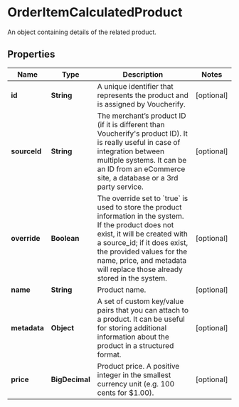 

# OrderItemCalculatedProduct

An object containing details of the related product.

## Properties

| Name | Type | Description | Notes |
|------------ | ------------- | ------------- | -------------|
|**id** | **String** | A unique identifier that represents the product and is assigned by Voucherify. |  [optional] |
|**sourceId** | **String** | The merchant’s product ID (if it is different than Voucherify&#39;s product ID). It is really useful in case of integration between multiple systems. It can be an ID from an eCommerce site, a database or a 3rd party service. |  [optional] |
|**override** | **Boolean** | The override set to &#x60;true&#x60; is used to store the product information in the system. If the product does not exist, it will be created with a source_id; if it does exist, the provided values for the name, price, and metadata will replace those already stored in the system. |  [optional] |
|**name** | **String** | Product name. |  [optional] |
|**metadata** | **Object** | A set of custom key/value pairs that you can attach to a product. It can be useful for storing additional information about the product in a structured format. |  [optional] |
|**price** | **BigDecimal** | Product price. A positive integer in the smallest currency unit (e.g. 100 cents for $1.00). |  [optional] |




